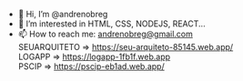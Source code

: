 - 👋 Hi, I’m @andrenobreg
- 👀 I’m interested in HTML, CSS, NODEJS, REACT...
- 📫 How to reach me: andrenobreg@gmail.com <br>
SEUARQUITETO => https://seu-arquiteto-85145.web.app/ <br>
LOGAPP => https://logapp-1fb1f.web.app <br>
PSCIP => https://pscip-eb1ad.web.app/

<!---
andrenobreg/andrenobreg is a ✨ special ✨ repository because its `README.md` (this file) appears on your GitHub profile.
You can click the Preview link to take a look at your changes.
--->
